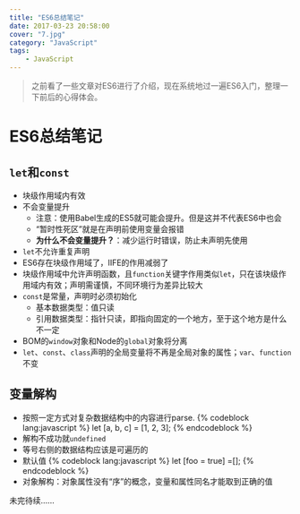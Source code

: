 ```yaml
---
title: "ES6总结笔记"
date: 2017-03-23 20:58:00
cover: "7.jpg"
category: "JavaScript"
tags:
    - JavaScript
---
```

>之前看了一些文章对ES6进行了介绍，现在系统地过一遍ES6入门，整理一下前后的心得体会。

# ES6总结笔记
<!--more-->

## `let`和`const`
* 块级作用域内有效
* 不会变量提升
  * 注意：使用Babel生成的ES5就可能会提升。但是这并不代表ES6中也会
  * “暂时性死区”就是在声明前使用变量会报错
  * **为什么不会变量提升？**：减少运行时错误，防止未声明先使用
* `let`不允许重复声明
* ES6存在块级作用域了，IIFE的作用减弱了
* 块级作用域中允许声明函数，且`function`关键字作用类似`let`，只在该块级作用域内有效；声明需谨慎，不同环境行为差异比较大
* `const`是常量，声明时必须初始化
  * 基本数据类型：值只读
  * 引用数据类型：指针只读，即指向固定的一个地方，至于这个地方是什么不一定
* BOM的`window`对象和Node的`global`对象将分离
* `let`、`const`、`class`声明的全局变量将不再是全局对象的属性；`var`、`function`不变

## 变量解构
* 按照一定方式对复杂数据结构中的内容进行parse.
  {% codeblock lang:javascript %}
  let [a, b, c] = [1, 2, 3];
  {% endcodeblock %}
* 解构不成功就`undefined`
* 等号右侧的数据结构应该是可遍历的
* 默认值
  {% codeblock lang:javascript %}
  let [foo = true] =[];
  {% endcodeblock %}
* 对象解构：对象属性没有“序”的概念，变量和属性同名才能取到正确的值

未完待续......
